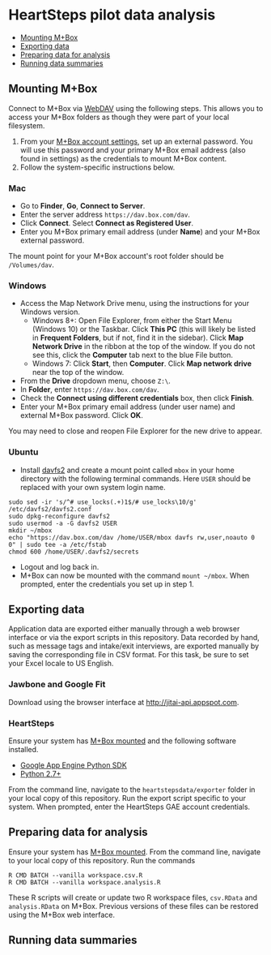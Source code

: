 # HeartSteps pilot data analysis

- [Mounting M+Box](#mouting-mbox)
- [Exporting data](#exporting-data)
- [Preparing data for analysis](#preparing-data-for-analysis)
- [Running data summaries](#running-data-summaries)

## Mounting M+Box

Connect to M+Box via [WebDAV](http://community.box.com/t5/Managing-Your-Content/Does-Box-support-WebDAV/ta-p/310) using the following steps. This allows you to access your M+Box folders as though they were part of your local filesystem.

1. From your [M+Box account settings](https://umich.app.box.com/settings/account), set up an external password. You will use this password and your primary M+Box email address (also found in settings) as the credentials to mount M+Box content.
2. Follow the system-specific instructions below.

### Mac

- Go to **Finder**, **Go**, **Connect to Server**.
- Enter the server address `https://dav.box.com/dav`.
- Click **Connect**. Select **Connect as Registered User**.
- Enter you M+Box primary email address (under **Name**) and your M+Box external password.

The mount point for your M+Box account's root folder should be `/Volumes/dav`.

### Windows

- Access the Map Network Drive menu, using the instructions for your Windows version.
  - Windows 8+: Open File Explorer, from either the Start Menu (Windows 10) or the Taskbar. Click **This PC** (this will likely be listed in **Frequent Folders**, but if not, find it in the sidebar). Click **Map Network Drive** in the ribbon at the top of the window. If you do not see this, click the **Computer** tab next to the blue File button.
  - Windows 7: Click **Start**, then **Computer**. Click **Map network drive** near the top of the window.
- From the **Drive** dropdown menu, choose `Z:\`.
- In **Folder**, enter `https://dav.box.com/dav`.
- Check the **Connect using different credentials** box, then click **Finish**.
- Enter your M+Box primary email address (under user name) and external M+Box password. Click **OK**.

You may need to close and reopen File Explorer for the new drive to appear.

### Ubuntu

- Install [davfs2](http://savannah.nongnu.org/projects/davfs2) and create a mount point called `mbox` in your home directory with the following terminal commands. Here `USER` should be replaced with your own system login name.
```shell
sudo sed -ir 's/^# use_locks(.+)1$/# use_locks\10/g' /etc/davfs2/davfs2.conf
sudo dpkg-reconfigure davfs2
sudo usermod -a -G davfs2 USER
mkdir ~/mbox
echo "https://dav.box.com/dav /home/USER/mbox davfs rw,user,noauto 0 0" | sudo tee -a /etc/fstab
chmod 600 /home/USER/.davfs2/secrets
```
- Logout and log back in.
- M+Box can now be mounted with the command `mount ~/mbox`. When prompted, enter the credentials you set up in step 1.

## Exporting data

Application data are exported either manually through a web browser interface or via the export scripts in this repository. Data recorded by hand, such as message tags and intake/exit interviews, are exported manually by saving the corresponding file in CSV format. For this task, be sure to set your Excel locale to US English.

### Jawbone and Google Fit

Download using the browser interface at <http://jitai-api.appspot.com>.

### HeartSteps

Ensure your system has [M+Box mounted](#mounting-mbox) and the following software installed.

- [Google App Engine Python SDK](https://cloud.google.com/appengine/downloads)
- [Python 2.7+](https://www.python.org/downloads/)

From the command line, navigate to the `heartstepsdata/exporter` folder in your local copy of this repository. Run the export script specific to your system. When prompted, enter the HeartSteps GAE account credentials.

## Preparing data for analysis

Ensure your system has [M+Box mounted](#mounting-mbox). From the command line, navigate to your local copy of this repository. Run the commands
```shell
R CMD BATCH --vanilla workspace.csv.R
R CMD BATCH --vanilla workspace.analysis.R
```
These R scripts will create or update two R workspace files, `csv.RData` and `analysis.RData` on M+Box. Previous versions of these files can be restored using the M+Box web interface.

## Running data summaries
